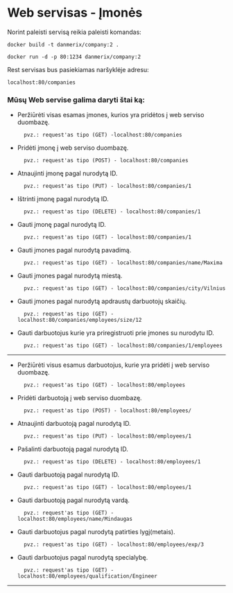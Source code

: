 # Web servisas - Įmonės #

Norint paleisti servisą reikia paleisti komandas:

`docker build -t danmerix/company:2 .`

`docker run -d -p 80:1234 danmerix/company:2`

Rest servisas bus pasiekiamas naršyklėje adresu:

`localhost:80/companies`

### Mūsų Web servise galima daryti štai ką: ###
* Peržiūrėti visas esamas įmones, kurios yra pridėtos į web serviso duombazę.

        pvz.: request'as tipo (GET) -localhost:80/companies
* Pridėti įmonę į web serviso duombazę.

        pvz.: request'as tipo (POST) - localhost:80/companies
* Atnaujinti įmonę pagal nurodytą ID.

        pvz.: request'as tipo (PUT) - localhost:80/companies/1
* Ištrinti įmonę pagal nurodytą ID.

        pvz.: request'as tipo (DELETE) - localhost:80/companies/1
* Gauti įmonę pagal nurodytą ID.

        pvz.: request'as tipo (GET) - localhost:80/companies/1
* Gauti įmones pagal nurodytą pavadimą.

        pvz.: request'as tipo (GET) - localhost:80/companies/name/Maxima

* Gauti įmones pagal nurodytą miestą.

        pvz.: request'as tipo (GET) - localhost:80/companies/city/Vilnius
* Gauti įmones pagal nurodytą apdraustų darbuotojų skaičių.

        pvz.: request'as tipo (GET) - localhost:80/companies/employees/size/12

* Gauti darbuotojus kurie yra priregistruoti prie įmones su nurodytu ID.

        pvz.: request'as tipo (GET) - localhost:80/companies/1/employees

---


* Peržiūrėti visus esamus darbuotojus, kurie yra pridėti į web serviso duombazę. 

        pvz.: request'as tipo (GET) - localhost:80/employees
* Pridėti darbuotoją į web serviso duombazę.

        pvz.: request'as tipo (POST) - localhost:80/employees/
* Atnaujinti darbuotoją pagal nurodytą ID.

        pvz.: request'as tipo (PUT) - localhost:80/employees/1
* Pašalinti darbuotoją pagal nurodytą ID.

        pvz.: request'as tipo (DELETE) - localhost:80/employees/1
* Gauti darbuotoją pagal nurodytą ID.

        pvz.: request'as tipo (GET) - localhost:80/employees/1
* Gauti darbuotoją pagal nurodytą vardą.

        pvz.: request'as tipo (GET) - localhost:80/employees/name/Mindaugas
* Gauti darbuotojus pagal nurodytą patirties lygį(metais).

        pvz.: request'as tipo (GET) - localhost:80/employees/exp/3
* Gauti darbuotojus pagal nurodytą specialybę.

        pvz.: request'as tipo (GET) - localhost:80/employees/qualification/Engineer



---
